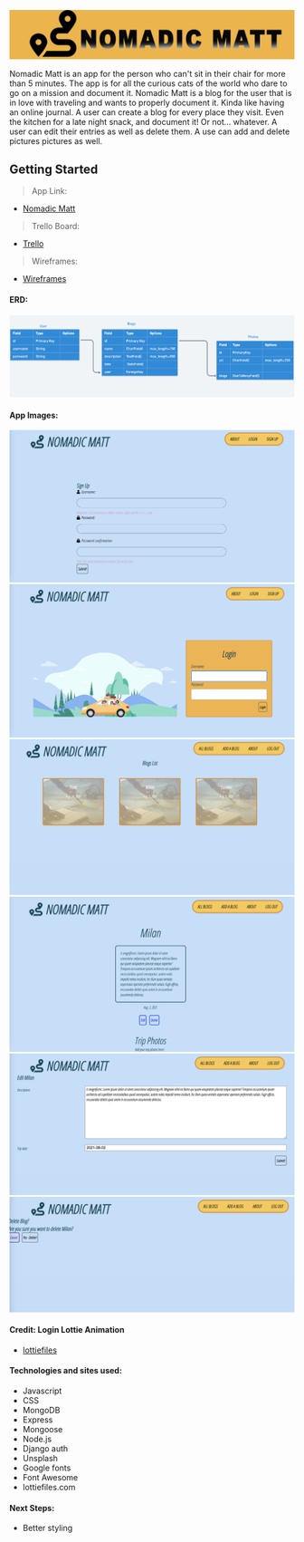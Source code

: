 ![](images/../static/images/nmBanner.jpg)

Nomadic Matt is an app for the person who can't sit in their chair for more than 5 minutes. The app is for all the curious cats of the world who dare to go on a mission and document it. 
Nomadic Matt is a blog for the user that is in love with traveling and wants to properly document it. Kinda like having an online journal. A user can create a blog for every place they visit. Even the kitchen for a late night snack, and document it! Or not... whatever. A user can edit their entries as well as delete them. A use can add and delete pictures pictures as well. 

## Getting Started

>App Link:
- [Nomadic Matt](https://sjstravelblog.herokuapp.com/)

>Trello Board:
- [Trello](https://trello.com/b/DzsIG06x/sjtravels)

>Wireframes:
- [Wireframes](https://whimsical.com/sjtravels-wireframe-erd-Ecthbv1uKrsMkZuG1CTQpe)

#### ERD:
![](images/../static/images/erd.png)

#### App Images:
![](images/../static/images/Signup.png)
![](images/../static/images/Login-page.png)
![](images/../static/images/index.png)
![](images/../static/images/detail.png)
![](images/../static/images/Edit.png)
![](images/../static/images/Delete.png)


#### Credit: Login Lottie Animation
- [lottiefiles](https://lottiefiles.com/46541-nature-visite-travel)
  

#### Technologies and sites used:
- Javascript
- CSS
- MongoDB
- Express
- Mongoose
- Node.js
- Django auth
- Unsplash
- Google fonts
- Font Awesome
- lottiefiles.com

#### Next Steps:
- Better styling


